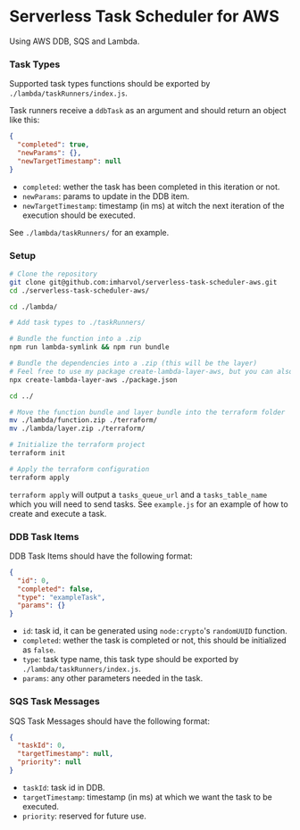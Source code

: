 # Serverless Task Scheduler for AWS

Using AWS DDB, SQS and Lambda.

### Task Types

Supported task types functions should be exported by `./lambda/taskRunners/index.js`.

Task runners receive a `ddbTask` as an argument and should return an object like this:

```json
{
  "completed": true,
  "newParams": {},
  "newTargetTimestamp": null
}
```

- `completed`: wether the task has been completed in this iteration or not.
- `newParams`: params to update in the DDB item.
- `newTargetTimestamp`: timestamp (in ms) at witch the next iteration of the execution should be executed.

See `./lambda/taskRunners/` for an example.

### Setup

```bash
# Clone the repository
git clone git@github.com:imharvol/serverless-task-scheduler-aws.git
cd ./serverless-task-scheduler-aws/

cd ./lambda/

# Add task types to ./taskRunners/

# Bundle the function into a .zip
npm run lambda-symlink && npm run bundle

# Bundle the dependencies into a .zip (this will be the layer)
# Feel free to use my package create-lambda-layer-aws, but you can also zip them manually
npx create-lambda-layer-aws ./package.json

cd ../

# Move the function bundle and layer bundle into the terraform folder
mv ./lambda/function.zip ./terraform/
mv ./lambda/layer.zip ./terraform/

# Initialize the terraform project
terraform init

# Apply the terraform configuration
terraform apply
```

`terraform apply` will output a `tasks_queue_url` and a `tasks_table_name` which you will need to send tasks. See `example.js` for an example of how to create and execute a task.

### DDB Task Items

DDB Task Items should have the following format:

```json
{
  "id": 0,
  "completed": false,
  "type": "exampleTask",
  "params": {}
}
```

- `id`: task id, it can be generated using `node:crypto`'s `randomUUID` function.
- `completed`: wether the task is completed or not, this should be initialized as `false`.
- `type`: task type name, this task type should be exported by `./lambda/taskRunners/index.js`.
- `params`: any other parameters needed in the task.

### SQS Task Messages

SQS Task Messages should have the following format:

```json
{
  "taskId": 0,
  "targetTimestamp": null,
  "priority": null
}
```

- `taskId`: task id in DDB.
- `targetTimestamp`: timestamp (in ms) at which we want the task to be executed.
- `priority`: reserved for future use.
